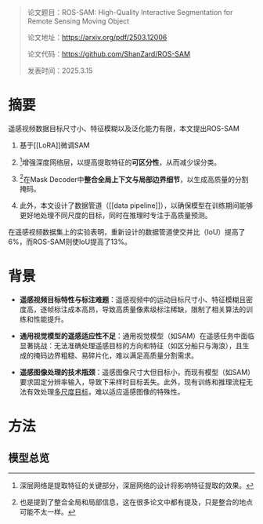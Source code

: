 > 论文题目：ROS-SAM: High-Quality Interactive Segmentation for Remote Sensing Moving Object
> 
> 论文地址：https://arxiv.org/pdf/2503.12006
> 
> 论文代码：https://github.com/ShanZard/ROS-SAM
> 
> 发表时间：2025.3.15


# 摘要

遥感视频数据目标尺寸小、特征模糊以及泛化能力有限，本文提出ROS-SAM

1. 基于[[LoRA]]微调SAM
    
2. [^1]增强深度网络层，以提高提取特征的**可区分性**，从而减少误分类。
    
3. [^2]在Mask Decoder中**整合全局上下文与局部边界细节**，以生成高质量的分割掩码。
    
4. 此外，本文设计了数据管道（[[data pipeline]]），以确保模型在训练期间能够更好地处理不同尺度的目标，同时在推理时专注于高质量预测。
    

在遥感视频数据集上的实验表明，重新设计的数据管道使交并比（IoU）提高了6%，而ROS-SAM则使IoU提高了13%。

[^1]: 深层网络是提取特征的关键部分，深层网络的设计将影响特征提取的效果。

[^2]: 也是提到了整合全局和局部信息，这在很多论文中都有提及，只是整合的地点可能不太一样。

# 背景
- **遥感视频目标特性与标注难题**：遥感视频中的运动目标尺寸小、特征模糊且密度高，逐帧标注成本高昂，导致高质量像素级标注稀缺，限制了相关算法的训练和性能提升。
    
- **通用视觉模型的遥感适应性不足**：通用视觉模型（如SAM）在遥感任务中面临显著挑战：无法准确处理遥感目标的方向和特征（如区分船只与海浪），且生成的掩码边界粗糙、易碎片化，难以满足高质量分割需求。
    
- **遥感图像处理的技术瓶颈**：遥感图像尺寸大但目标小，而现有模型（如SAM）要求固定分辨率输入，导致下采样时目标丢失。此外，现有训练和推理流程无法有效处理[多尺度目标](遥感领域的多尺度目标)，难以适应遥感图像的特殊性。

# 方法

## 模型总览
